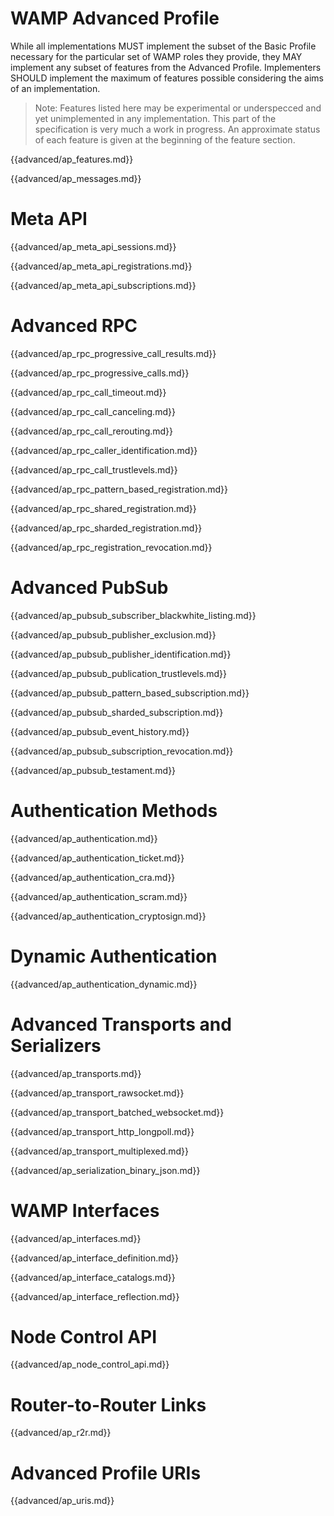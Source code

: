 # WAMP Advanced Profile

While all implementations MUST implement the subset of the Basic Profile necessary for the particular set of WAMP roles they provide, they MAY implement any subset of features from the Advanced Profile. Implementers SHOULD implement the maximum of features possible considering the aims of an implementation.

> Note: Features listed here may be experimental or underspecced and yet unimplemented in any implementation. This part of the specification is very much a work in progress. An approximate status of each feature is given at the beginning of the feature section.

{{advanced/ap_features.md}}

{{advanced/ap_messages.md}}


# Meta API

{{advanced/ap_meta_api_sessions.md}}

{{advanced/ap_meta_api_registrations.md}}

{{advanced/ap_meta_api_subscriptions.md}}


# Advanced RPC

{{advanced/ap_rpc_progressive_call_results.md}}

{{advanced/ap_rpc_progressive_calls.md}}

{{advanced/ap_rpc_call_timeout.md}}

{{advanced/ap_rpc_call_canceling.md}}

{{advanced/ap_rpc_call_rerouting.md}}

{{advanced/ap_rpc_caller_identification.md}}

{{advanced/ap_rpc_call_trustlevels.md}}

{{advanced/ap_rpc_pattern_based_registration.md}}

{{advanced/ap_rpc_shared_registration.md}}

{{advanced/ap_rpc_sharded_registration.md}}

{{advanced/ap_rpc_registration_revocation.md}}


# Advanced PubSub

{{advanced/ap_pubsub_subscriber_blackwhite_listing.md}}

{{advanced/ap_pubsub_publisher_exclusion.md}}

{{advanced/ap_pubsub_publisher_identification.md}}

{{advanced/ap_pubsub_publication_trustlevels.md}}

{{advanced/ap_pubsub_pattern_based_subscription.md}}

{{advanced/ap_pubsub_sharded_subscription.md}}

{{advanced/ap_pubsub_event_history.md}}

{{advanced/ap_pubsub_subscription_revocation.md}}

{{advanced/ap_pubsub_testament.md}}


# Authentication Methods

{{advanced/ap_authentication.md}}

{{advanced/ap_authentication_ticket.md}}

{{advanced/ap_authentication_cra.md}}

{{advanced/ap_authentication_scram.md}}

{{advanced/ap_authentication_cryptosign.md}}


# Dynamic Authentication

{{advanced/ap_authentication_dynamic.md}}


# Advanced Transports and Serializers

{{advanced/ap_transports.md}}

{{advanced/ap_transport_rawsocket.md}}

{{advanced/ap_transport_batched_websocket.md}}

{{advanced/ap_transport_http_longpoll.md}}

{{advanced/ap_transport_multiplexed.md}}

{{advanced/ap_serialization_binary_json.md}}


# WAMP Interfaces

{{advanced/ap_interfaces.md}}

{{advanced/ap_interface_definition.md}}

{{advanced/ap_interface_catalogs.md}}

{{advanced/ap_interface_reflection.md}}


# Node Control API

{{advanced/ap_node_control_api.md}}


# Router-to-Router Links

{{advanced/ap_r2r.md}}


# Advanced Profile URIs

{{advanced/ap_uris.md}}
